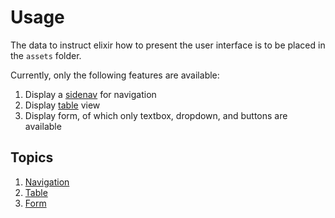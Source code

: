 # Usage

The data to instruct elixir how to present the user interface is to be placed in the `assets` folder.

Currently, only the following features are available:

1. Display a [sidenav](https://material.angular.io/components/sidenav/overview) for navigation
2. Display [table](https://material.angular.io/components/table/overview) view
3. Display form, of which only textbox, dropdown, and buttons are available

## Topics

1. [Navigation](./topics/navigation.md)
2. [Table](./topics/table.md)
3. [Form](./topics.form.md)
